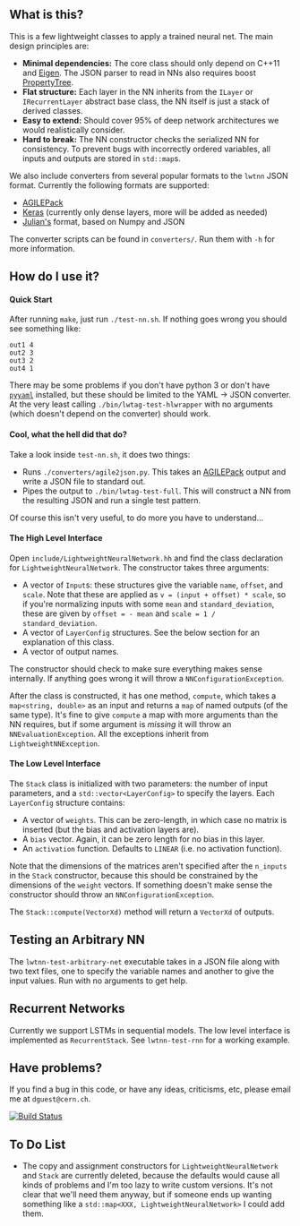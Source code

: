 What is this?
-------------

This is a few lightweight classes to apply a trained neural net. The
main design principles are:

 - **Minimal dependencies:** The core class should only depend on
   C++11 and [Eigen][eg]. The JSON parser to read in NNs also requires
   boost [PropertyTree][pt].
 - **Flat structure:** Each layer in the NN inherits from the `ILayer`
   or `IRecurrentLayer` abstract base class, the NN itself is just a
   stack of derived classes.
 - **Easy to extend:** Should cover 95% of deep network architectures we
   would realistically consider.
 - **Hard to break:** The NN constructor checks the serialized NN for
   consistency. To prevent bugs with incorrectly ordered variables,
   all inputs and outputs are stored in `std::map`s.

We also include converters from several popular formats to the `lwtnn` JSON format. Currently the following formats are supported:
 - [AGILEPack][ap]
 - [Keras][kr] (currently only dense layers, more will be added as
   needed)
 - [Julian's][julian] format, based on Numpy and JSON

The converter scripts can be found in `converters/`. Run them with
`-h` for more information.

How do I use it?
----------------

#### Quick Start ####

After running `make`, just run `./test-nn.sh`. If nothing goes wrong
you should see something like:

```
out1 4
out2 3
out3 2
out4 1
```

There may be some problems if you don't have python 3 or don't have
[`pyyaml`][pyy] installed, but these should be limited to the YAML ->
JSON converter. At the very least calling `./bin/lwtag-test-hlwrapper`
with no arguments (which doesn't depend on the converter) should work.

#### Cool, what the hell did that do? ####

Take a look inside `test-nn.sh`, it does two things:

 - Runs `./converters/agile2json.py`. This takes an [AGILEPack][ap]
   output and write a JSON file to standard out.
 - Pipes the output to `./bin/lwtag-test-full`. This will construct a
   NN from the resulting JSON and run a single test pattern.

Of course this isn't very useful, to do more you have to understand...

#### The High Level Interface ####

Open `include/LightweightNeuralNetwork.hh` and find the class
declaration for `LightweightNeuralNetwork`. The constructor takes
three arguments:

 - A vector of `Input`s: these structures give the variable `name`,
   `offset`, and `scale`. Note that these are applied as `v = (input +
   offset) * scale`, so if you're normalizing inputs with some `mean`
   and `standard_deviation`, these are given by `offset = - mean` and
   `scale = 1 / standard_deviation`.
 - A vector of `LayerConfig` structures. See the below section for an
   explanation of this class.
 - A vector of output names.

The constructor should check to make sure everything makes sense
internally. If anything goes wrong it will throw a
`NNConfigurationException`.

After the class is constructed, it has one method, `compute`, which
takes a `map<string, double>` as an input and returns a `map` of named
outputs (of the same type). It's fine to give `compute` a map with
more arguments than the NN requires, but if some argument is _missing_
it will throw an `NNEvaluationException`. All the exceptions inherit
from `LightweightNNException`.

#### The Low Level Interface ####

The `Stack` class is initialized with two parameters: the number of
input parameters, and a `std::vector<LayerConfig>` to specify the
layers. Each `LayerConfig` structure contains:

 - A vector of `weights`. This can be zero-length, in which case no
   matrix is inserted (but the bias and activation layers are).
 - A `bias` vector. Again, it can be zero length for no bias in this
   layer.
 - An `activation` function. Defaults to `LINEAR` (i.e. no activation
   function).

Note that the dimensions of the matrices aren't specified after the
`n_inputs` in the `Stack` constructor, because this should be
constrained by the dimensions of the `weight` vectors. If something
doesn't make sense the constructor should throw an
`NNConfigurationException`.

The `Stack::compute(VectorXd)` method will return a `VectorXd` of
outputs.

Testing an Arbitrary NN
-----------------------

The `lwtnn-test-arbitrary-net` executable takes in a JSON file along
with two text files, one to specify the variable names and another to
give the input values. Run with no arguments to get help.

Recurrent Networks
------------------

Currently we support LSTMs in sequential models. The low level
interface is implemented as `RecurrentStack`. See `lwtnn-test-rnn` for
a working example.

Have problems?
--------------

If you find a bug in this code, or have any ideas, criticisms, etc, please email me at `dguest@cern.ch`.

[![Build Status][build-img]][build-link]

To Do List
----------

 - The copy and assignment constructors for `LightweightNeuralNetwork`
   and `Stack` are currently deleted, because the defaults would cause
   all kinds of problems and I'm too lazy to write custom
   versions. It's not clear that we'll need them anyway, but if
   someone ends up wanting something like a `std::map<XXX,
   LightweightNeuralNetwork>` I could add them.


[ap]: https://github.com/lukedeo/AGILEPack
[kr]: http://keras.io/
[eg]: http://eigen.tuxfamily.org
[pt]: http://www.boost.org/doc/libs/1_59_0/doc/html/property_tree.html
[pyy]: http://pyyaml.org/wiki/PyYAML
[julian]: https://github.com/dguest/lw-client/wiki/Julian-file-format
[build-img]: https://travis-ci.org/dguest/lwtnn.svg
[build-link]: https://travis-ci.org/dguest/lwtnn
